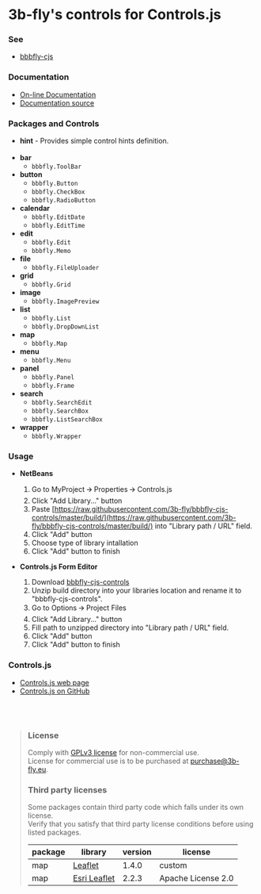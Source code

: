 3b-fly's controls for Controls.js
===========

### See

- [bbbfly-cjs](https://github.com/3b-fly/bbbfly-cjs)

### Documentation

- [On-line Documentation](https://3b-fly.github.io/bbbfly-cjs-controls/)
- [Documentation source](https://github.com/3b-fly/bbbfly-cjs-controls/tree/master/docs/)

### Packages and Controls

- **hint** - Provides simple control hints definition.<br/><br/>
- **bar**
  - `bbbfly.ToolBar`
- **button**
  - `bbbfly.Button`
  - `bbbfly.CheckBox`
  - `bbbfly.RadioButton`
- **calendar**
  - `bbbfly.EditDate`
  - `bbbfly.EditTime`
- **edit**
  - `bbbfly.Edit`
  - `bbbfly.Memo`
- **file**
  - `bbbfly.FileUploader`
- **grid**
  - `bbbfly.Grid`
- **image**
  - `bbbfly.ImagePreview`
- **list**
  - `bbbfly.List`
  - `bbbfly.DropDownList`
- **map**
  - `bbbfly.Map`
- **menu**
  - `bbbfly.Menu`
- **panel**
  - `bbbfly.Panel`
  - `bbbfly.Frame`
- **search**
  - `bbbfly.SearchEdit`
  - `bbbfly.SearchBox`
  - `bbbfly.ListSearchBox`
- **wrapper**
  - `bbbfly.Wrapper`

### Usage

- **NetBeans**

  1. Go to MyProject 🡪 Properties 🡪 Controls.js
  2. Click "Add Library..." button
  3. Paste [https://raw.githubusercontent.com/3b-fly/bbbfly-cjs-controls/master/build/](https://raw.githubusercontent.com/3b-fly/bbbfly-cjs-controls/master/build/) into "Library path / URL" field.
  4. Click "Add" button
  5. Choose type of library intallation
  6. Click "Add" button to finish

- **Controls.js Form Editor**

  1. Download [bbbfly-cjs-controls](https://github.com//3b-fly/bbbfly-cjs-controls/archive/master.zip)
  2. Unzip build directory into your libraries location and rename it to "bbbfly-cjs-controls".
  3. Go to Options 🡪 Project Files
  4. Click "Add Library..." button
  5. Fill path to unzipped directory into "Library path / URL" field.
  6. Click "Add" button
  7. Click "Add" button to finish

### Controls.js

- [Controls.js web page](http://controlsjs.com/)
- [Controls.js on GitHub](https://github.com/controlsjs/controls.js)

<br/>
<br/>

> ### License
> Comply with [GPLv3 license](http://www.gnu.org/licenses/gpl-3.0.html) for non-commercial use.<br/>
> License for commercial use is to be purchased at [purchase@3b-fly.eu](mailto:purchase@3b-fly.eu).
>
> ### Third party licenses
> Some packages contain third party code which falls under its own license.<br/>
> Verify that you satisfy that third party license conditions before using listed packages.<br/>
>
>| package | library                                              | version | license            |
>| ------- | ---------------------------------------------------- | ------- | ------------------ |
>| map     | [Leaflet](https://github.com/Leaflet/Leaflet)        | 1.4.0   | custom             |
>| map     | [Esri Leaflet](https://github.com/Esri/esri-leaflet) | 2.2.3   | Apache License 2.0 |
